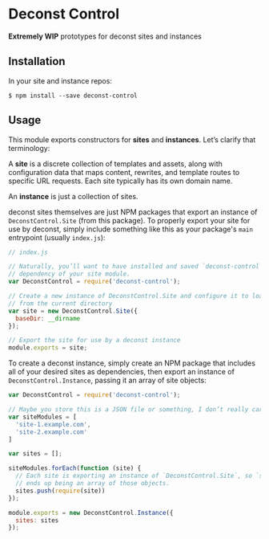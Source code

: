 # Deconst Control

**Extremely WIP** prototypes for deconst sites and instances

## Installation

In your site and instance repos:

```
$ npm install --save deconst-control
```

## Usage

This module exports constructors for **sites** and **instances**. Let’s clarify that terminology:

A **site** is a discrete collection of templates and assets, along with configuration data that maps content, rewrites, and template routes to specific URL requests. Each site typically has its own domain name.

An **instance** is just a collection of sites.

deconst sites themselves are just NPM packages that export an instance of `DeconstControl.Site` (from this package). To properly export your site for use by deconst, simply include something like this as your package's `main` entrypoint (usually `index.js`):

```javascript
// index.js

// Naturally, you’ll want to have installed and saved `deconst-control` as a
// dependency of your site module.
var DeconstControl = require('deconst-control');

// Create a new instance of DeconstControl.Site and configure it to load files
// from the current directory
var site = new DeconstControl.Site({
  baseDir: __dirname
});

// Export the site for use by a deconst instance
module.exports = site;
```

To create a deconst instance, simply create an NPM package that includes all of your desired sites as dependencies, then export an instance of `DeconstControl.Instance`, passing it an array of site objects:

```javascript
var DeconstControl = require('deconst-control');

// Maybe you store this is a JSON file or something, I don’t really care.
var siteModules = [
  'site-1.example.com',
  'site-2.example.com'
]

var sites = [];

siteModules.forEach(function (site) {
  // Each site is exporting an instance of `DeconstControl.Site`, so `sites`
  // ends up being an array of those objects.
  sites.push(require(site))
});

module.exports = new DeconstControl.Instance({
  sites: sites
});
```
